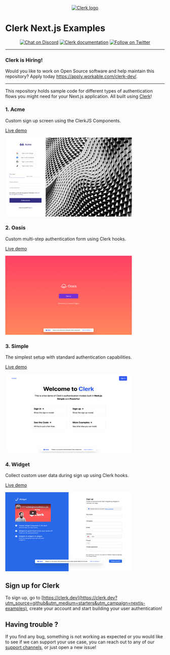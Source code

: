 <p align="center">
  <a href="https://clerk.dev?utm_source=github&utm_medium=clerk_expo" target="_blank" rel="noopener noreferrer">
    <img src="https://images.clerk.dev/static/clerk.svg" alt="Clerk logo" height="50">
  </a>
  <br />
</p>

# Clerk Next.js Examples

<div align="center">

[![Chat on Discord](https://img.shields.io/discord/856971667393609759.svg?logo=discord)](https://discord.com/invite/b5rXHjAg7A)
[![Clerk documentation](https://img.shields.io/badge/documentation-clerk-green.svg)](https://clerk.dev/docs?utm_source=github&utm_medium=clerk_nextjs_examples)
[![Follow on Twitter](https://img.shields.io/twitter/follow/ClerkDev?style=social)](https://twitter.com/intent/follow?screen_name=ClerkDev)

</div>

---

### Clerk is Hiring!

Would you like to work on Open Source software and help maintain this repository? Apply today https://apply.workable.com/clerk-dev/.

---

This repository holds sample code for different types of authentication flows you might need for your Next.js application. All built using [Clerk](https://clerk.dev?utm_source=github&utm_medium=starters&utm_campaign=nextjs-examples)!

### 1. Acme

Custom sign up screen using the ClerkJS Components.

[Live demo](https://nextjs.acme.clerk.app/)

<img height="250" width="400" src="./docs/acme.png"/>

### 2. Oasis

Custom multi-step authentication form using Clerk hooks.</h5>

[Live demo](https://nextjs.oasis.clerk.app/)

<img height="250" width="400" src="./docs/oasis.png"/>


### 3. Simple

The simplest setup with standard authentication capabilities.</h5>

[Live demo](https://nextjs.oasis.clerk.app/)

<img height="250" width="400" src="./docs/simple.png"/>
    
### 4. Widget

Collect custom user data during sign up using Clerk hooks.

[Live demo](https://nextjs.widget.clerk.app/)

<img height="250" width="400" src="./docs/widget.png"/>


## Sign up for Clerk

To sign up, go to [https://clerk.dev](https://clerk.dev?utm_source=github&utm_medium=starters&utm_campaign=nextjs-examples), create your account and start building your user authentication!

## Having trouble ?

If you find any bug, something is not working as expected or you would like to see if we can support your use case, you can reach out to any of our [support channels](https://clerk.dev/support?utm_source=github&utm_medium=starters&utm_campaign=nextjs-examples), or just open a new issue!
